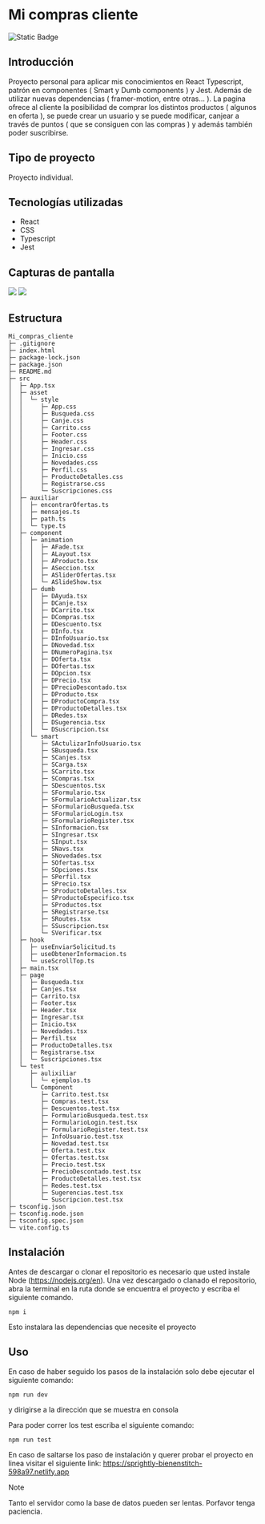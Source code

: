 # Mi compras cliente
![Static Badge](https://img.shields.io/badge/Estado%20-%20Terminado%20-%20green)

## Introducción
Proyecto personal para aplicar mis conocimientos en React Typescript, patrón en componentes ( Smart y Dumb components ) y Jest. Además de utilizar nuevas dependencias ( framer-motion, entre otras... ). La pagina ofrece al cliente la posibilidad de comprar los distintos productos ( algunos en oferta ), se puede crear un usuario y se puede modificar, canjear a través de puntos ( que se consiguen con las compras ) y además también poder suscribirse. 

## Tipo de proyecto
Proyecto individual.

## Tecnologías utilizadas
  - React
  - CSS
  - Typescript
  - Jest

## Capturas de pantalla
<img src="https://i.postimg.cc/Qd2dxFWb/Memotest1.png"/>
<img src="https://i.postimg.cc/4NvDhnMP/Memotest2.png"/>

## Estructura 

```
Mi_compras_cliente
├─ .gitignore
├─ index.html
├─ package-lock.json
├─ package.json
├─ README.md
├─ src
│  ├─ App.tsx
│  ├─ asset
│  │  └─ style
│  │     ├─ App.css
│  │     ├─ Busqueda.css
│  │     ├─ Canje.css
│  │     ├─ Carrito.css
│  │     ├─ Footer.css
│  │     ├─ Header.css
│  │     ├─ Ingresar.css
│  │     ├─ Inicio.css
│  │     ├─ Novedades.css
│  │     ├─ Perfil.css
│  │     ├─ ProductoDetalles.css
│  │     ├─ Registrarse.css
│  │     └─ Suscripciones.css
│  ├─ auxiliar
│  │  ├─ encontrarOfertas.ts
│  │  ├─ mensajes.ts
│  │  ├─ path.ts
│  │  └─ type.ts
│  ├─ component
│  │  ├─ animation
│  │  │  ├─ AFade.tsx
│  │  │  ├─ ALayout.tsx
│  │  │  ├─ AProducto.tsx
│  │  │  ├─ ASeccion.tsx
│  │  │  ├─ ASliderOfertas.tsx
│  │  │  └─ ASlideShow.tsx
│  │  ├─ dumb
│  │  │  ├─ DAyuda.tsx
│  │  │  ├─ DCanje.tsx
│  │  │  ├─ DCarrito.tsx
│  │  │  ├─ DCompras.tsx
│  │  │  ├─ DDescuento.tsx
│  │  │  ├─ DInfo.tsx
│  │  │  ├─ DInfoUsuario.tsx
│  │  │  ├─ DNovedad.tsx
│  │  │  ├─ DNumeroPagina.tsx
│  │  │  ├─ DOferta.tsx
│  │  │  ├─ DOfertas.tsx
│  │  │  ├─ DOpcion.tsx
│  │  │  ├─ DPrecio.tsx
│  │  │  ├─ DPrecioDescontado.tsx
│  │  │  ├─ DProducto.tsx
│  │  │  ├─ DProductoCompra.tsx
│  │  │  ├─ DProductoDetalles.tsx
│  │  │  ├─ DRedes.tsx
│  │  │  ├─ DSugerencia.tsx
│  │  │  └─ DSuscripcion.tsx
│  │  └─ smart
│  │     ├─ SActulizarInfoUsuario.tsx
│  │     ├─ SBusqueda.tsx
│  │     ├─ SCanjes.tsx
│  │     ├─ SCarga.tsx
│  │     ├─ SCarrito.tsx
│  │     ├─ SCompras.tsx
│  │     ├─ SDescuentos.tsx
│  │     ├─ SFormulario.tsx
│  │     ├─ SFormularioActualizar.tsx
│  │     ├─ SFormularioBusqueda.tsx
│  │     ├─ SFormularioLogin.tsx
│  │     ├─ SFormularioRegister.tsx
│  │     ├─ SInformacion.tsx
│  │     ├─ SIngresar.tsx
│  │     ├─ SInput.tsx
│  │     ├─ SNavs.tsx
│  │     ├─ SNovedades.tsx
│  │     ├─ SOfertas.tsx
│  │     ├─ SOpciones.tsx
│  │     ├─ SPerfil.tsx
│  │     ├─ SPrecio.tsx
│  │     ├─ SProductoDetalles.tsx
│  │     ├─ SProductoEspecifico.tsx
│  │     ├─ SProductos.tsx
│  │     ├─ SRegistrarse.tsx
│  │     ├─ SRoutes.tsx
│  │     ├─ SSuscripcion.tsx
│  │     └─ SVerificar.tsx
│  ├─ hook
│  │  ├─ useEnviarSolicitud.ts
│  │  ├─ useObtenerInformacion.ts
│  │  └─ useScrollTop.ts
│  ├─ main.tsx
│  ├─ page
│  │  ├─ Busqueda.tsx
│  │  ├─ Canjes.tsx
│  │  ├─ Carrito.tsx
│  │  ├─ Footer.tsx
│  │  ├─ Header.tsx
│  │  ├─ Ingresar.tsx
│  │  ├─ Inicio.tsx
│  │  ├─ Novedades.tsx
│  │  ├─ Perfil.tsx
│  │  ├─ ProductoDetalles.tsx
│  │  ├─ Registrarse.tsx
│  │  └─ Suscripciones.tsx
│  └─ test
│     ├─ aulixiliar
│     │  └─ ejemplos.ts
│     └─ Component
│        ├─ Carrito.test.tsx
│        ├─ Compras.test.tsx
│        ├─ Descuentos.test.tsx
│        ├─ FormularioBusqueda.test.tsx
│        ├─ FormularioLogin.test.tsx
│        ├─ FormularioRegister.test.tsx
│        ├─ InfoUsuario.test.tsx
│        ├─ Novedad.test.tsx
│        ├─ Oferta.test.tsx
│        ├─ Ofertas.test.tsx
│        ├─ Precio.test.tsx
│        ├─ PrecioDescontado.test.tsx
│        ├─ ProductoDetalles.test.tsx
│        ├─ Redes.test.tsx
│        ├─ Sugerencias.test.tsx
│        └─ Suscripcion.test.tsx
├─ tsconfig.json
├─ tsconfig.node.json
├─ tsconfig.spec.json
└─ vite.config.ts

```

## Instalación 
Antes de descargar o clonar el repositorio es necesario que usted instale Node (https://nodejs.org/en).
Una vez descargado o clanado el repositorio, abra la terminal en la ruta donde se encuentra el proyecto y escriba el siguiente comando.
```
npm i
```
Esto instalara las dependencias que necesite el proyecto


## Uso
En caso de haber seguido los pasos de la instalación solo debe ejecutar el siguiente comando:
```
npm run dev
```
y dirigirse a la dirección que se muestra en consola

Para poder correr los test escriba el siguiente comando:
```
npm run test
```
En caso de saltarse los paso de instalación y querer probar el proyecto en linea visitar el siguiente link: https://sprightly-bienenstitch-598a97.netlify.app

> [!NOTE]
> Tanto el servidor como la base de datos pueden ser lentas. Porfavor tenga paciencia.
